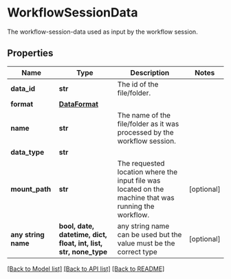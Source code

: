 # WorkflowSessionData

The workflow-session-data used as input by the workflow session.

## Properties
Name | Type | Description | Notes
------------ | ------------- | ------------- | -------------
**data_id** | **str** | The id of the file/folder. | 
**format** | [**DataFormat**](DataFormat.md) |  | 
**name** | **str** | The name of the file/folder as it was processed by the workflow session. | 
**data_type** | **str** |  | 
**mount_path** | **str** | The requested location where the input file was located on the machine that was running the workflow. | [optional] 
**any string name** | **bool, date, datetime, dict, float, int, list, str, none_type** | any string name can be used but the value must be the correct type | [optional]

[[Back to Model list]](../README.md#documentation-for-models) [[Back to API list]](../README.md#documentation-for-api-endpoints) [[Back to README]](../README.md)


